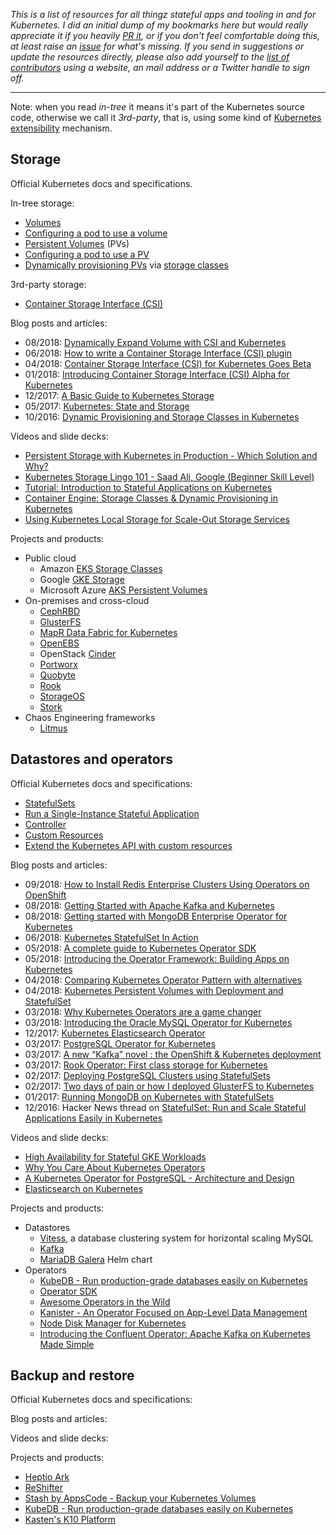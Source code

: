 _This is a list of resources for all thingz stateful apps and tooling in and for Kubernetes. I did an initial dump of my bookmarks here but would really appreciate it if you heavily [PR it](https://github.com/mhausenblas/stateful-kubernetes/pulls), or if you don't feel comfortable doing this, at least raise an [issue](https://github.com/mhausenblas/stateful-kubernetes/issues) for what's missing. If you send in suggestions or update the resources directly, please also add yourself to the [list of contributors](https://github.com/mhausenblas/stateful-kubernetes/blob/master/CONTRIBUTORS) using a website, an mail address or a Twitter handle to sign off._

---

Note: when you read _in-tree_ it means it's part of the Kubernetes source code, otherwise we call it _3rd-party_, that is, using some kind of [Kubernetes extensibility](https://speakerdeck.com/mhausenblas/bending-kubernetes-to-your-needs) mechanism.

## Storage

Official Kubernetes docs and specifications.

In-tree storage:

- [Volumes](https://kubernetes.io/docs/concepts/storage/volumes/)
- [Configuring a pod to use a volume](https://kubernetes.io/docs/tasks/configure-pod-container/configure-volume-storage/)
- [Persistent Volumes](https://kubernetes.io/docs/concepts/storage/persistent-volumes/) (PVs)
- [Configuring a pod to use a PV](https://kubernetes.io/docs/tasks/configure-pod-container/configure-persistent-volume-storage/)
- [Dynamically provisioning PVs](https://kubernetes.io/docs/concepts/storage/dynamic-provisioning/) via [storage classes](https://kubernetes.io/docs/concepts/storage/storage-classes/)

3rd-party storage:

- [Container Storage Interface (CSI)](https://github.com/container-storage-interface/spec)

Blog posts and articles:

- 08/2018: [Dynamically Expand Volume with CSI and Kubernetes](https://kubernetes.io/blog/2018/08/02/dynamically-expand-volume-with-csi-and-kubernetes/)
- 06/2018: [How to write a Container Storage Interface (CSI) plugin](https://arslan.io/2018/06/21/how-to-write-a-container-storage-interface-csi-plugin/)
- 04/2018: [Container Storage Interface (CSI) for Kubernetes Goes Beta](https://kubernetes.io/blog/2018/04/10/container-storage-interface-beta/)
- 01/2018: [Introducing Container Storage Interface (CSI) Alpha for Kubernetes](https://kubernetes.io/blog/2018/01/introducing-container-storage-interface/)
- 12/2017: [A Basic Guide to Kubernetes Storage](https://dzone.com/articles/a-basic-guide-to-kubernetes-storage)
- 05/2017: [Kubernetes: State and Storage](https://blog.openshift.com/kubernetes-state-storage/)
- 10/2016: [Dynamic Provisioning and Storage Classes in Kubernetes](https://kubernetes.io/blog/2016/10/dynamic-provisioning-and-storage-in-kubernetes/)

Videos and slide decks:

- [Persistent Storage with Kubernetes in Production - Which Solution and Why?](https://www.youtube.com/watch?v=hqE5c5pyfrk)
- [Kubernetes Storage Lingo 101 - Saad Ali, Google (Beginner Skill Level)](https://www.youtube.com/watch?v=uSxlgK1bCuA)
- [Tutorial: Introduction to Stateful Applications on Kubernetes](https://www.youtube.com/watch?v=B-791PMq4cU)
- [Container Engine: Storage Classes & Dynamic Provisioning in Kubernetes](https://www.youtube.com/watch?v=qktFhjJmFhg)
- [Using Kubernetes Local Storage for Scale-Out Storage Services](https://www.youtube.com/watch?v=eqkgiPppZN8)

Projects and products:

- Public cloud
  - Amazon [EKS Storage Classes](https://docs.aws.amazon.com/eks/latest/userguide/storage-classes.html)
  - Google [GKE Storage](https://cloud.google.com/kubernetes-engine/docs/concepts/storage-overview)
  - Microsoft Azure [AKS Persistent Volumes](https://docs.microsoft.com/en-us/azure/aks/azure-disks-dynamic-pv)
- On-premises and cross-cloud
  - [CephRBD](https://access.redhat.com/products/red-hat-ceph-storage)
  - [GlusterFS](https://github.com/gluster/gluster-kubernetes)
  - [MapR Data Fabric for Kubernetes](https://mapr.com/solutions/data-fabric/kubernetes/)
  - [OpenEBS](http://github.com/openebs/openebs/)
  - OpenStack [Cinder](http://wiki.openstack.org/cinder)
  - [Portworx](https://docs.portworx.com/scheduler/kubernetes/)
  - [Quobyte](https://github.com/quobyte/kubernetes)
  - [Rook](http://rook.io/)
  - [StorageOS](http://storageos.com)
  - [Stork](https://github.com/libopenstorage/stork)
- Chaos Engineering frameworks
  - [Litmus](https://github.com/openebs/litmus)

## Datastores and operators

Official Kubernetes docs and specifications:

- [StatefulSets](https://kubernetes.io/docs/concepts/workloads/controllers/statefulset/)
- [Run a Single-Instance Stateful Application](https://kubernetes.io/docs/tasks/run-application/run-single-instance-stateful-application/)
- [Controller](https://kubernetes.io/docs/reference/glossary/?fundamental=true#term-controller)
- [Custom Resources](https://kubernetes.io/docs/concepts/extend-kubernetes/api-extension/custom-resources/)
- [Extend the Kubernetes API with custom resources](https://kubernetes.io/docs/tasks/access-kubernetes-api/custom-resources/custom-resource-definitions/)

Blog posts and articles:

- 09/2018: [How to Install Redis Enterprise Clusters Using Operators on OpenShift](https://redislabs.com/blog/install-redis-enterprise-clusters-using-operators-openshift/)
- 08/2018: [Getting Started with Apache Kafka and Kubernetes](https://www.confluent.io/blog/getting-started-apache-kafka-kubernetes/)
- 08/2018: [Getting started with MongoDB Enterprise Operator for Kubernetes](https://hackernoon.com/getting-started-with-mongodb-enterprise-operator-for-kubernetes-bb5d5205fe02)
- 06/2018: [Kubernetes StatefulSet In Action](https://blog.openshift.com/kubernetes-statefulset-in-action/)
- 05/2018: [A complete guide to Kubernetes Operator SDK](https://banzaicloud.com/blog/operator-sdk/)
- 05/2018: [Introducing the Operator Framework: Building Apps on Kubernetes](https://coreos.com/blog/introducing-operator-framework)
- 04/2018: [Comparing Kubernetes Operator Pattern with alternatives](https://medium.com/@cloudark/why-to-write-kubernetes-operators-9b1e32a24814)
- 04/2018: [Kubernetes Persistent Volumes with Deployment and StatefulSet](https://akomljen.com/kubernetes-persistent-volumes-with-deployment-and-statefulset/)
- 03/2018: [Why Kubernetes Operators are a game changer](https://blog.couchbase.com/kubernetes-operators-game-changer/)
- 03/2018: [Introducing the Oracle MySQL Operator for Kubernetes](https://blogs.oracle.com/developers/introducing-the-oracle-mysql-operator-for-kubernetes)
- 12/2017: [Kubernetes Elasticsearch Operator](https://akomljen.com/kubernetes-elasticsearch-operator/)
- 03/2017: [PostgreSQL Operator for Kubernetes](https://info.crunchydata.com/blog/postgres-operator-for-kubernetes)
- 03/2017: [A new “Kafka” novel : the OpenShift & Kubernetes deployment](https://paolopatierno.wordpress.com/2017/03/25/a-new-kafka-novel-the-openshift-kubernetes-deployment/)
- 03/2017: [Rook Operator: First class storage for Kubernetes](https://blog.rook.io/rook-operator-first-class-storage-for-kubernetes-2d0288831175)
- 02/2017: [Deploying PostgreSQL Clusters using StatefulSets](https://kubernetes.io/blog/2017/02/postgresql-clusters-kubernetes-statefulsets/)
- 02/2017: [Two days of pain or how I deployed GlusterFS to Kubernetes](https://blog.lwolf.org/post/how-i-deployed-glusterfs-cluster-to-kubernetes/)
- 01/2017: [Running MongoDB on Kubernetes with StatefulSets](https://kubernetes.io/blog/2017/01/running-mongodb-on-kubernetes-with-statefulsets/)
- 12/2016: Hacker News thread on [StatefulSet: Run and Scale Stateful Applications Easily in Kubernetes](https://news.ycombinator.com/item?id=13225183)

Videos and slide decks:

- [High Availability for Stateful GKE Workloads](https://www.youtube.com/watch?v=rRZtZX0PDFc)
- [Why You Care About Kubernetes Operators](https://www.youtube.com/watch?v=6Csf0g9BTr4)
- [A Kubernetes Operator for PostgreSQL - Architecture and Design](https://www.youtube.com/watch?v=LwIOoU96iQw)
- [Elasticsearch on Kubernetes](https://speakerdeck.com/joerx/elasticsearch-on-kubernetes)

Projects and products:

- Datastores
  - [Vitess](https://vitess.io/), a database clustering system for horizontal scaling MySQL
  - [Kafka](https://www.confluent.io/resources/recommendations-for-deploying-apache-kafka-on-kubernetes)
  - [MariaDB Galera](https://github.com/adfinis-sygroup/mariadb-galera-chart) Helm chart
- Operators
  - [KubeDB - Run production-grade databases easily on Kubernetes](https://kubedb.com/)
  - [Operator SDK](https://github.com/operator-framework/operator-sdk)
  - [Awesome Operators in the Wild](https://github.com/operator-framework/awesome-operators)
  - [Kanister - An Operator Focused on App-Level Data Management](https://github.com/kanisterio/kanister)
  - [Node Disk Manager for Kubernetes](https://github.com/openebs/node-disk-manager)
  - [Introducing the Confluent Operator: Apache Kafka on Kubernetes Made Simple](https://www.confluent.io/blog/introducing-the-confluent-operator-apache-kafka-on-kubernetes/)

## Backup and restore

Official Kubernetes docs and specifications:

Blog posts and articles:

Videos and slide decks:

Projects and products:

- [Heptio Ark](https://github.com/heptio/ark)
- [ReShifter](http://reshifter.info/)
- [Stash by AppsCode - Backup your Kubernetes Volumes](https://github.com/appscode/stash)
- [KubeDB - Run production-grade databases easily on Kubernetes](https://github.com/kubedb)
- [Kasten's K10 Platform](https://kasten.io/product/)
